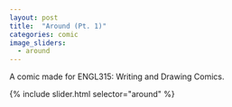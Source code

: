 ```yaml
---
layout: post
title:  "Around (Pt. 1)"
categories: comic
image_sliders:
  - around
---
```

A comic made for ENGL315: Writing and Drawing Comics.

{% include slider.html selector="around" %}
